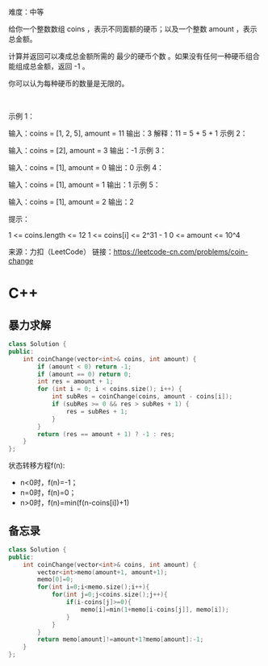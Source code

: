 难度：中等

给你一个整数数组 coins ，表示不同面额的硬币；以及一个整数 amount ，表示总金额。

计算并返回可以凑成总金额所需的 最少的硬币个数 。如果没有任何一种硬币组合能组成总金额，返回 -1 。

你可以认为每种硬币的数量是无限的。

 

示例 1：

输入：coins = [1, 2, 5], amount = 11
输出：3 
解释：11 = 5 + 5 + 1
示例 2：

输入：coins = [2], amount = 3
输出：-1
示例 3：

输入：coins = [1], amount = 0
输出：0
示例 4：

输入：coins = [1], amount = 1
输出：1
示例 5：

输入：coins = [1], amount = 2
输出：2
 

提示：

1 <= coins.length <= 12
1 <= coins[i] <= 2^31 - 1
0 <= amount <= 10^4

来源：力扣（LeetCode）
链接：https://leetcode-cn.com/problems/coin-change

# C++

## 暴力求解
```c++
class Solution {
public:
    int coinChange(vector<int>& coins, int amount) {
        if (amount < 0) return -1;
        if (amount == 0) return 0;
        int res = amount + 1;
        for (int i = 0; i < coins.size(); i++) {
            int subRes = coinChange(coins, amount - coins[i]);
            if (subRes >= 0 && res > subRes + 1) {
                res = subRes + 1;
            }
        }
        return (res == amount + 1) ? -1 : res;
    }
};
```
状态转移方程f(n):
- n<0时，f(n)=-1；
- n=0时，f(n)=0；
- n>0时，f(n)=min(f(n-coins[i])+1)

## 备忘录
```c++
class Solution {
public:
    int coinChange(vector<int>& coins, int amount) {
        vector<int>memo(amount+1, amount+1);
        memo[0]=0;
        for(int i=0;i<memo.size();i++){
            for(int j=0;j<coins.size();j++){
                if(i-coins[j]>=0){
                    memo[i]=min(1+memo[i-coins[j]], memo[i]);
                }
            }
        }
        return memo[amount]!=amount+1?memo[amount]:-1;
    }
};
```
